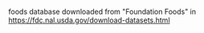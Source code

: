 foods database downloaded from "Foundation Foods" in
https://fdc.nal.usda.gov/download-datasets.html

